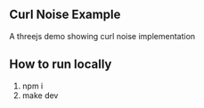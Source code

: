 ## Curl Noise Example

A threejs demo showing curl noise implementation

## How to run locally

1. npm i
2. make dev
